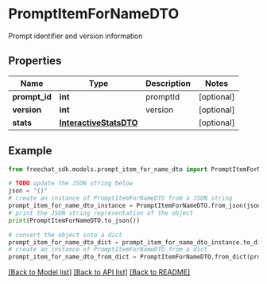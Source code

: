 # PromptItemForNameDTO

Prompt identifier and version information

## Properties

Name | Type | Description | Notes
------------ | ------------- | ------------- | -------------
**prompt_id** | **int** | promptId | [optional] 
**version** | **int** | version | [optional] 
**stats** | [**InteractiveStatsDTO**](InteractiveStatsDTO.md) |  | [optional] 

## Example

```python
from freechat_sdk.models.prompt_item_for_name_dto import PromptItemForNameDTO

# TODO update the JSON string below
json = "{}"
# create an instance of PromptItemForNameDTO from a JSON string
prompt_item_for_name_dto_instance = PromptItemForNameDTO.from_json(json)
# print the JSON string representation of the object
print(PromptItemForNameDTO.to_json())

# convert the object into a dict
prompt_item_for_name_dto_dict = prompt_item_for_name_dto_instance.to_dict()
# create an instance of PromptItemForNameDTO from a dict
prompt_item_for_name_dto_from_dict = PromptItemForNameDTO.from_dict(prompt_item_for_name_dto_dict)
```
[[Back to Model list]](../README.md#documentation-for-models) [[Back to API list]](../README.md#documentation-for-api-endpoints) [[Back to README]](../README.md)


